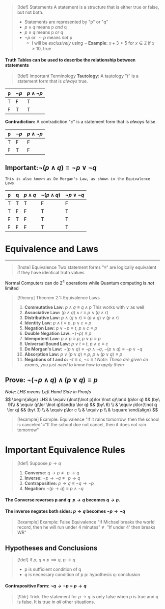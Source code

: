>[!def] Statements
>A statement is a structure that is either true or false, but not both.
>- Statements are represented by "p" or "q"
>- ${p\land q}$ means p *and* q
>- ${p \lor q}$ means p *or* q
>- ${\lnot p}$ or ${\sim p}$ means *not* p
>	- I will be *exclusively* using ${\lnot}$
**Example:** ${x+3>5}$ for ${x\in \mathbb{Z}}$ if ${}x\ge 10$, true
#### Truth Tables can be used to describe the relationship between statements
>[!def] Important Terminology
**Tautology:** A tautology "$t$" is a statement form that is *always* true.
>
>
| p | ${\lnot p}$ | ${p\land \lnot p}$ |
| ---- | ---- | ---- |
| T | F | T |
| F | T | T |
**Contradiction:** A contradiction "$c$" is a statement form that is *always* false.
>
| p | ${\lnot p}$ | ${p\land \lnot p}$ |
| ---- | ---- | ---- |
| T | F | F |
| F | T | F |
## **Important:**${\lnot (p\land q) \equiv \lnot p \lor \lnot q}$
	This is also known as De Morgan's Law, as shown in the Equivalence Laws
	
| p | q | ${p\land q}$ | ${\lnot(p\land q)}$ | ${\lnot p \lor \lnot q}$ |
| ---- | ---- | ---- | ---- | ---- |
| T | T | T | F | F |
| T | F | F | T | T |
| F | T | F | T | T |
| F | F | F | T | T |
# Equivalence and Laws
****
>[!note] Equivalence
>Two statement forms "${\equiv}$" are logically equivalent if they have identical truth values
	
Normal Computers can do ${2^4}$ operations while Quantum computing is *not* limited
>[!theory] Theorem 2.1: Equivalence Laws
>1. **Commutative Law:** ${p\land q\equiv q\land p}$
>	This works with ${\lor}$ as well
>2. **Associative Law:** ${(p\land q)\land r\equiv p\land(q\land r)}$
>3. **Distributive Law:** ${p\land(q\lor r)\equiv(p\land q)\lor (p\land r)}$
>4. **Identity Law:** ${p\land t \equiv p,\ p\lor c \equiv p}$
>5. **Negation Law:** ${p\lor \lnot p \equiv t,\ p\land c \equiv p}$
>6. **Double Negation Law:** ${\lnot(\lnot p)\equiv p}$
>7. **Idempotent Law:** ${p\land p\equiv p,\ p\lor p \equiv p}$
>8. **Universal Bound Law:** ${p\lor t \equiv t,\ p\land c\equiv  c}$
>9. **De Morgan's Law:** ${\lnot(p\lor q)\equiv \lnot p\land \lnot q,\ \lnot(p\land q)\equiv \lnot p\lor \lnot q}$
>10. **Absorption Law:** ${p \lor(p\lor q)\equiv p,\ p\land(p\lor q)\equiv p}$
>11. **Negations of $t$ and $c$:** ${\lnot t \equiv c,\ \lnot c \equiv t}$
>*Note: These are given on exams, you just need to know how to apply them*
## Prove: ${\lnot(\lnot p\land q)\land(p\lor q)\equiv p}$
*Note: LHS means Left Hand Side in Proofs*
$$
\begin{align}
LHS & \equiv (\lnot(\lnot p)\lor \lnot q)\land (p\lor q) && (by\ 9)\\
& \equiv (p\lor \lnot q)\land(p \lor q) && (by\ 6) \\
& \equiv p\lor(\lnot q \lor q) && (by\ 3) \\
& \equiv p\lor c \\
& \equiv p \\
& \square
\end{align}
$$
>[!example] Example: Equivalence
>"If it rains tomorrow, then the school is canceled"${\equiv}$"If the school doe not cancel, then it does not rain tomorrow"

# Important Equivalence Rules
>[!def] Suppose ${p\rightarrow q}$
>1. **Converse:** ${q\rightarrow p \not\equiv p\rightarrow q}$
>2. **Inverse:**  ${\lnot p \rightarrow \lnot q \not\equiv p\rightarrow q}$
>3. **Contrapositive:** ${p\to q\equiv \lnot q \to \lnot p}$
>4. **Negation:** $\lnot(p\to q)\equiv p\land \lnot q$

#### The Converse reverses p and q: $p\to q$ becomes $q\to p$.
#### The inverse negates both sides: $p\to q$ becomes $\lnot p \to \lnot q$

>[!example] Example: False Equivalence
>"If Michael breaks the world record, then he will run under 4 minutes" ${\not\equiv}$ "If under 4' then breaks WR"
## Hypotheses and Conclusions 
>[!def] 
>If ${p,\ q\lor p \implies q,\ p\to q}$
>- p is sufficient condition of q
>- q is necessary condition of p
>p: hypothesis
>q: conclusion
#### Contrapositive Form: ${\lnot q \to \lnot p \equiv p\to q}$
>[!tldr] Trick
>The statement for $p\to q$ is only false when p is true and q is false. It is true in *all* other situations.